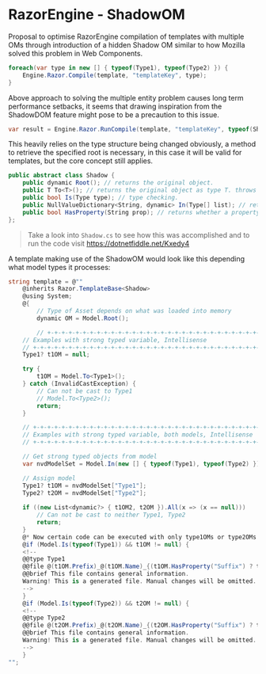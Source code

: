 # RazorEngine - ShadowOM
Proposal to optimise RazorEngine compilation of templates with multiple OMs
through introduction of a hidden Shadow OM similar to how Mozilla solved this problem in Web Components.
```csharp
foreach(var type in new [] { typeof(Type1), typeof(Type2) }) {
    Engine.Razor.Compile(template, "templateKey", type);
}
```
Above approach to solving the multiple entity problem causes long term performance setbacks,
it seems that drawing inspiration from the ShadowDOM feature might pose to be a precaution to this issue.
```csharp
var result = Engine.Razor.RunCompile(template, "templateKey", typeof(Shadow), type1OM);
```
This heavily relies on the type structure being changed obviously, a method to retrieve the specified root is necessary,
in this case it will be valid for templates, but the core concept still applies. 

```csharp
public abstract class Shadow {
    public dynamic Root(); // returns the original object.
    public T To<T>(); // returns the original object as type T. throws InvalidCastException
    public bool Is(Type type); // type checking.
    public NullValueDictionary<String, dynamic> In(Type[] list); // returns collection with matching type.
    public bool HasProperty(String prop); // returns whether a property exists.
};
```

>Take a look into <code>Shadow.cs</code> to see how this was accomplished and to run the code visit https://dotnetfiddle.net/Kxedy4

A template making use of the ShadowOM
would look like this depending what model types it processes:
```csharp
string template = @""
    @inherits Razor.TemplateBase<Shadow>
    @using System;
    @{
        // Type of Asset depends on what was loaded into memory
        dynamic OM = Model.Root();

        // +-+-+-+-+-+-+-+-+-+-+-+-+-+-+-+-+-+-+-+-+-+-+-+-+-+-+-+-+-+-+-+-+-+-+-+-+-+-+-+-+-+-+-+-+-+-+-+-+-+
	// Examples with strong typed variable, Intellisense
	// +-+-+-+-+-+-+-+-+-+-+-+-+-+-+-+-+-+-+-+-+-+-+-+-+-+-+-+-+-+-+-+-+-+-+-+-+-+-+-+-+-+-+-+-+-+-+-+-+-+
	Type1? t1OM = null;

	try {
		t1OM = Model.To<Type1>();
	} catch (InvalidCastException) {
		// Can not be cast to Type1
		// Model.To<Type2>();
		return;
	}

	// +-+-+-+-+-+-+-+-+-+-+-+-+-+-+-+-+-+-+-+-+-+-+-+-+-+-+-+-+-+-+-+-+-+-+-+-+-+-+-+-+-+-+-+-+-+-+-+-+-+
	// Examples with strong typed variable, both models, Intellisense
	// +-+-+-+-+-+-+-+-+-+-+-+-+-+-+-+-+-+-+-+-+-+-+-+-+-+-+-+-+-+-+-+-+-+-+-+-+-+-+-+-+-+-+-+-+-+-+-+-+-+

	// Get strong typed objects from model
	var nvdModelSet = Model.In(new [] { typeof(Type1), typeof(Type2) });

	// Assign model
	Type1? t1OM = nvdModelSet["Type1"];
	Type2? t2OM = nvdModelSet["Type2"];
		
	if ((new List<dynamic?> { t1OM2, t2OM }).All(x => (x == null)))
		// Can not be cast to neither Type1, Type2
		return;
    }
    @* Now certain code can be executed with only type1OMs or type2OMs *@
    @if (Model.Is(typeof(Type1)) && t1OM != null) {
	<!--
	@@type Type1
	@@file @(t1OM.Prefix)_@(t1OM.Name)_{(t1OM.HasProperty("Suffix") ? t1OM.Suffix + "_" : "")}Info.log
	@@brief This file contains general information.
	Warning! This is a generated file. Manual changes will be omitted.
	-->
    }
    @if (Model.Is(typeof(Type2)) && t2OM != null) {
	<!--
	@@type Type2
	@@file @(t2OM.Prefix)_@(t2OM.Name)_{(t2OM.HasProperty("Suffix") ? t2OM.Suffix + "_" : "")}Info.log
	@@brief This file contains general information.
	Warning! This is a generated file. Manual changes will be omitted.
	-->
    }
"";
```
